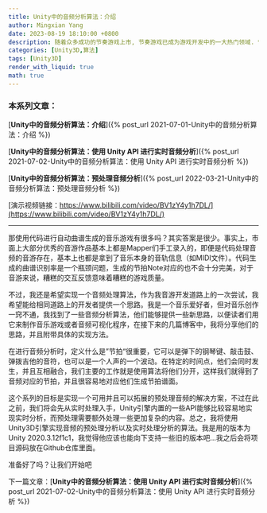 ```yaml
---
title: Unity中的音频分析算法：介绍
author: Mingxian Yang
date: 2023-08-19 18:10:00 +0800
description: 随着众多成功的节奏游戏上市, 节奏游戏已成为游戏开发中的一大热门领域. 雷亚公司的Deemo以及Cytus和Cytus2在国内音游占有绝对优势, 还有在全球市场上占有绝对份额的老牌音游OSU!. 音乐游戏中大量的节拍需要大量的人力和时间成本，那么为什么不用代码分析节奏然后自动生成呢？Audiosurf的的创造者Dylan Fitterer开创了使用代码生成音游谱面的先河，并且取得了不错的成果。节拍映射成为了音乐游戏发展的一个重要方向。
categories: [Unity3D,算法]
tags: [Unity3D]
render_with_liquid: true
math: true
---
```


### 本系列文章： 

[**Unity中的音频分析算法：介绍**]({% post_url 2021-07-01-Unity中的音频分析算法：介绍 %})

[**Unity中的音频分析算法：使用 Unity API 进行实时音频分析**]({% post_url 2021-07-02-Unity中的音频分析算法：使用 Unity API 进行实时音频分析 %})

[**Unity中的音频分析算法：预处理音频分析**]({% post_url 2022-03-21-Unity中的音频分析算法：预处理音频分析 %})

[演示视频链接：https://www.bilibili.com/video/BV1zY4y1h7DL/](https://www.bilibili.com/video/BV1zY4y1h7DL/)

---

那使用代码进行自动曲谱生成的音乐游戏有很多吗？其实答案是很少。事实上，市面上大部分优秀的音游作品基本上都是Mapper们手工录入的，即便是代码处理音频的音游存在，基本上也都是拿到了音乐本身的音轨信息（如MIDI文件）。代码生成的曲谱识别率是一个瓶颈问题，生成的节拍Note对应的也不会十分完美，对于音游来说，糟糕的交互反馈意味着糟糕的游戏质量。 

不过，我还是希望实现一个音频处理算法，作为我音游开发道路上的一次尝试，我希望能给相同道路上的开发者提供一个思路。我是一个音乐爱好者，但对音乐创作一窍不通，我找到了一些音频分析算法，他们能够提供一些新思路，以便读者们用它来制作音乐游戏或者音频可视化程序，在接下来的几篇博客中，我将分享他们的思路，并且附带具体的实现方法。

在进行音频分析时，定义什么是”节拍“很重要，它可以是弹下的钢琴键、敲击鼓、弹拨吉他的音符，也可以是一个人声的一个波动。在特定的时间点，他们会同时发生，并且互相融合，我们主要的工作就是使用算法将他们分开，这样我们就得到了音频对应的节拍，并且很容易地对应他们生成节拍谱面。  

这个系列的目标是实现一个可用并且可以拓展的预处理音频的解决方案，不过在此之前，我们将会先从实时处理入手，Unity引擎内置的一些API能够比较容易地实现实时分析，而预处理需要额外处理一些更加复杂的内容。总之，我将使用Unity3D引擎实现音频的预处理分析以及实时处理分析的算法。我是用的版本为Unity 2020.3.12f1c1，我觉得他应该也能向下支持一些旧的版本吧...我之后会将项目源码放在Github仓库里面。

准备好了吗？让我们开始吧

下一篇文章：[**Unity中的音频分析算法：使用 Unity API 进行实时音频分析**]({% post_url 2021-07-02-Unity中的音频分析算法：使用 Unity API 进行实时音频分析 %})

<!-- 
![Selection Sort](/assets/imgs/2021/004.gif)

这是一个链接 [菜鸟教程](https://www.runoob.com)
## 算法概述

```python
def select_sort(nums):
    res = []
    while len(nums):
        min = [0, nums[0]]
        for i in range(len(nums)):
            if min[1] > nums[i]:
                min = [i, nums[i]]
        del nums[min[0]]  # 找到剩余部分的最小值，并且从原数组中删除
        res.append(min[1])  # 在新数组中添加
    return res
``` -->
